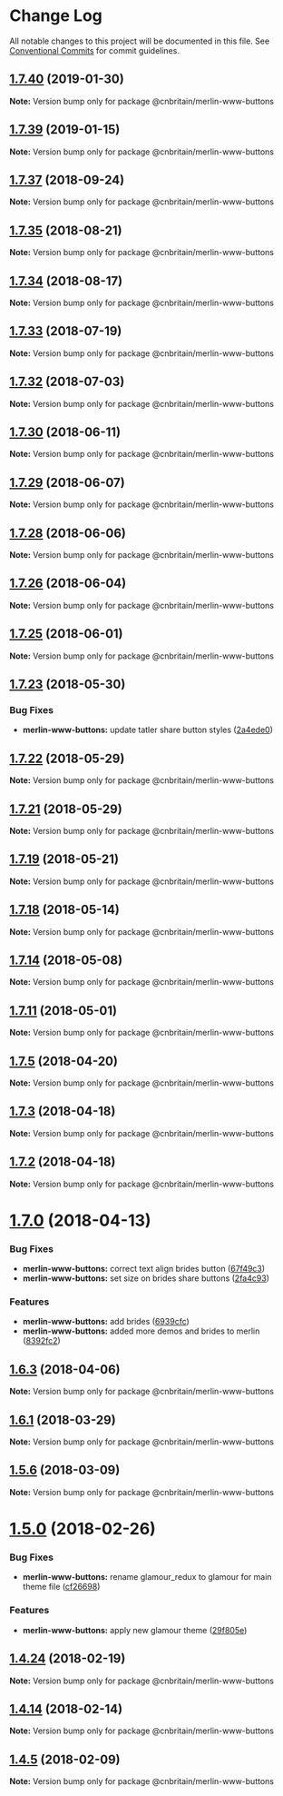 # Change Log

All notable changes to this project will be documented in this file.
See [Conventional Commits](https://conventionalcommits.org) for commit guidelines.

## [1.7.40](https://github.com/cnduk/merlin-www-components/compare/@cnbritain/merlin-www-buttons@1.7.39...@cnbritain/merlin-www-buttons@1.7.40) (2019-01-30)

**Note:** Version bump only for package @cnbritain/merlin-www-buttons





## [1.7.39](https://github.com/cnduk/merlin-www-components/compare/@cnbritain/merlin-www-buttons@1.7.38...@cnbritain/merlin-www-buttons@1.7.39) (2019-01-15)

**Note:** Version bump only for package @cnbritain/merlin-www-buttons





<a name="1.7.37"></a>
## [1.7.37](https://github.com/cnduk/merlin-www-components/compare/@cnbritain/merlin-www-buttons@1.7.36...@cnbritain/merlin-www-buttons@1.7.37) (2018-09-24)




**Note:** Version bump only for package @cnbritain/merlin-www-buttons

<a name="1.7.35"></a>
## [1.7.35](https://github.com/cnduk/merlin-www-components/compare/@cnbritain/merlin-www-buttons@1.7.34...@cnbritain/merlin-www-buttons@1.7.35) (2018-08-21)




**Note:** Version bump only for package @cnbritain/merlin-www-buttons

<a name="1.7.34"></a>
## [1.7.34](https://github.com/cnduk/merlin-www-components/compare/@cnbritain/merlin-www-buttons@1.7.33...@cnbritain/merlin-www-buttons@1.7.34) (2018-08-17)




**Note:** Version bump only for package @cnbritain/merlin-www-buttons

<a name="1.7.33"></a>
## [1.7.33](https://github.com/cnduk/merlin-www-components/compare/@cnbritain/merlin-www-buttons@1.7.32...@cnbritain/merlin-www-buttons@1.7.33) (2018-07-19)




**Note:** Version bump only for package @cnbritain/merlin-www-buttons

<a name="1.7.32"></a>
## [1.7.32](https://github.com/cnduk/merlin-www-components/compare/@cnbritain/merlin-www-buttons@1.7.31...@cnbritain/merlin-www-buttons@1.7.32) (2018-07-03)




**Note:** Version bump only for package @cnbritain/merlin-www-buttons

<a name="1.7.30"></a>
## [1.7.30](https://github.com/cnduk/merlin-www-components/compare/@cnbritain/merlin-www-buttons@1.7.29...@cnbritain/merlin-www-buttons@1.7.30) (2018-06-11)




**Note:** Version bump only for package @cnbritain/merlin-www-buttons

<a name="1.7.29"></a>
## [1.7.29](https://github.com/cnduk/merlin-www-components/compare/@cnbritain/merlin-www-buttons@1.7.28...@cnbritain/merlin-www-buttons@1.7.29) (2018-06-07)




**Note:** Version bump only for package @cnbritain/merlin-www-buttons

<a name="1.7.28"></a>
## [1.7.28](https://github.com/cnduk/merlin-www-components/compare/@cnbritain/merlin-www-buttons@1.7.27...@cnbritain/merlin-www-buttons@1.7.28) (2018-06-06)




**Note:** Version bump only for package @cnbritain/merlin-www-buttons

<a name="1.7.26"></a>
## [1.7.26](https://github.com/cnduk/merlin-www-components/compare/@cnbritain/merlin-www-buttons@1.7.25...@cnbritain/merlin-www-buttons@1.7.26) (2018-06-04)




**Note:** Version bump only for package @cnbritain/merlin-www-buttons

<a name="1.7.25"></a>
## [1.7.25](https://github.com/cnduk/merlin-www-components/compare/@cnbritain/merlin-www-buttons@1.7.24...@cnbritain/merlin-www-buttons@1.7.25) (2018-06-01)




**Note:** Version bump only for package @cnbritain/merlin-www-buttons

<a name="1.7.23"></a>
## [1.7.23](https://github.com/cnduk/merlin-www-components/compare/@cnbritain/merlin-www-buttons@1.7.22...@cnbritain/merlin-www-buttons@1.7.23) (2018-05-30)


### Bug Fixes

* **merlin-www-buttons:** update tatler share button styles ([2a4ede0](https://github.com/cnduk/merlin-www-components/commit/2a4ede0))




<a name="1.7.22"></a>
## [1.7.22](https://github.com/cnduk/merlin-www-components/compare/@cnbritain/merlin-www-buttons@1.7.21...@cnbritain/merlin-www-buttons@1.7.22) (2018-05-29)




**Note:** Version bump only for package @cnbritain/merlin-www-buttons

<a name="1.7.21"></a>
## [1.7.21](https://github.com/cnduk/merlin-www-components/compare/@cnbritain/merlin-www-buttons@1.7.20...@cnbritain/merlin-www-buttons@1.7.21) (2018-05-29)




**Note:** Version bump only for package @cnbritain/merlin-www-buttons

<a name="1.7.19"></a>
## [1.7.19](https://github.com/cnduk/merlin-www-components/compare/@cnbritain/merlin-www-buttons@1.7.18...@cnbritain/merlin-www-buttons@1.7.19) (2018-05-21)




**Note:** Version bump only for package @cnbritain/merlin-www-buttons

<a name="1.7.18"></a>
## [1.7.18](https://github.com/cnduk/merlin-www-components/compare/@cnbritain/merlin-www-buttons@1.7.17...@cnbritain/merlin-www-buttons@1.7.18) (2018-05-14)




**Note:** Version bump only for package @cnbritain/merlin-www-buttons

<a name="1.7.14"></a>
## [1.7.14](https://github.com/cnduk/merlin-www-components/compare/@cnbritain/merlin-www-buttons@1.7.13...@cnbritain/merlin-www-buttons@1.7.14) (2018-05-08)




**Note:** Version bump only for package @cnbritain/merlin-www-buttons

<a name="1.7.11"></a>
## [1.7.11](https://github.com/cnduk/merlin-www-components/compare/@cnbritain/merlin-www-buttons@1.7.10...@cnbritain/merlin-www-buttons@1.7.11) (2018-05-01)




**Note:** Version bump only for package @cnbritain/merlin-www-buttons

<a name="1.7.5"></a>
## [1.7.5](https://github.com/cnduk/merlin-www-components/compare/@cnbritain/merlin-www-buttons@1.7.4...@cnbritain/merlin-www-buttons@1.7.5) (2018-04-20)




**Note:** Version bump only for package @cnbritain/merlin-www-buttons

<a name="1.7.3"></a>
## [1.7.3](https://github.com/cnduk/merlin-www-components/compare/@cnbritain/merlin-www-buttons@1.7.2...@cnbritain/merlin-www-buttons@1.7.3) (2018-04-18)




**Note:** Version bump only for package @cnbritain/merlin-www-buttons

<a name="1.7.2"></a>
## [1.7.2](https://github.com/cnduk/merlin-www-components/compare/@cnbritain/merlin-www-buttons@1.7.1...@cnbritain/merlin-www-buttons@1.7.2) (2018-04-18)




**Note:** Version bump only for package @cnbritain/merlin-www-buttons

<a name="1.7.0"></a>
# [1.7.0](https://github.com/cnduk/merlin-www-components/compare/@cnbritain/merlin-www-buttons@1.6.3...@cnbritain/merlin-www-buttons@1.7.0) (2018-04-13)


### Bug Fixes

* **merlin-www-buttons:** correct text align brides button ([67f49c3](https://github.com/cnduk/merlin-www-components/commit/67f49c3))
* **merlin-www-buttons:** set size on brides share buttons ([2fa4c93](https://github.com/cnduk/merlin-www-components/commit/2fa4c93))


### Features

* **merlin-www-buttons:** add brides ([6939cfc](https://github.com/cnduk/merlin-www-components/commit/6939cfc))
* **merlin-www-buttons:** added more demos and brides to merlin ([8392fc2](https://github.com/cnduk/merlin-www-components/commit/8392fc2))




<a name="1.6.3"></a>
## [1.6.3](https://github.com/cnduk/merlin-www-components/compare/@cnbritain/merlin-www-buttons@1.6.2...@cnbritain/merlin-www-buttons@1.6.3) (2018-04-06)




**Note:** Version bump only for package @cnbritain/merlin-www-buttons

<a name="1.6.1"></a>
## [1.6.1](https://github.com/cnduk/merlin-www-components/compare/@cnbritain/merlin-www-buttons@1.6.0...@cnbritain/merlin-www-buttons@1.6.1) (2018-03-29)




**Note:** Version bump only for package @cnbritain/merlin-www-buttons

<a name="1.5.6"></a>
## [1.5.6](https://github.com/cnduk/merlin-www-components/compare/@cnbritain/merlin-www-buttons@1.5.5...@cnbritain/merlin-www-buttons@1.5.6) (2018-03-09)




**Note:** Version bump only for package @cnbritain/merlin-www-buttons

<a name="1.5.0"></a>
# [1.5.0](https://github.com/cnduk/merlin-www-components/compare/@cnbritain/merlin-www-buttons@1.4.30...@cnbritain/merlin-www-buttons@1.5.0) (2018-02-26)


### Bug Fixes

* **merlin-www-buttons:** rename glamour_redux to glamour for main theme file ([cf26698](https://github.com/cnduk/merlin-www-components/commit/cf26698))


### Features

* **merlin-www-buttons:** apply new glamour theme ([29f805e](https://github.com/cnduk/merlin-www-components/commit/29f805e))




<a name="1.4.24"></a>
## [1.4.24](https://github.com/cnduk/merlin-www-components/compare/@cnbritain/merlin-www-buttons@1.4.23...@cnbritain/merlin-www-buttons@1.4.24) (2018-02-19)




**Note:** Version bump only for package @cnbritain/merlin-www-buttons

<a name="1.4.14"></a>
## [1.4.14](https://github.com/cnduk/merlin-www-components/compare/@cnbritain/merlin-www-buttons@1.4.13...@cnbritain/merlin-www-buttons@1.4.14) (2018-02-14)




**Note:** Version bump only for package @cnbritain/merlin-www-buttons

<a name="1.4.5"></a>
## [1.4.5](https://github.com/cnduk/merlin-www-components/compare/@cnbritain/merlin-www-buttons@1.4.4...@cnbritain/merlin-www-buttons@1.4.5) (2018-02-09)




**Note:** Version bump only for package @cnbritain/merlin-www-buttons
